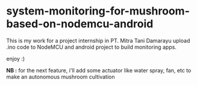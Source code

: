 # system-monitoring-for-mushroom-based-on-nodemcu-android

This is my work for a project internship in PT. Mitra Tani Damarayu
upload .ino code to NodeMCU and android project to build monitoring apps.

enjoy :)

<b>NB :</b> for the next feature, i'll add some actuator like water spray, fan, etc to make an autonomous mushroom cultivation 
